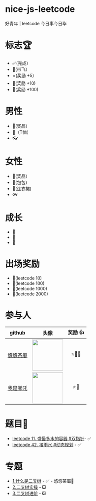 # nice-js-leetcode

好青年 | leetcode 今日事今日毕

# 标志🏆

- ✅(完成）
- 🚀(带飞）
- ⭐(奖励 +5）
- 🚩(奖励 +10)
- 👑(奖励 +100)

# 男性

- 👟(奖品）
- 👕（T恤）
- 👓

# 女性

- 👠(奖品）
- 👜(包包)
- 👗(连衣裙)
- 👓

# 成长

- 🐣
- 🐤
- 🐥

# 出场奖励

- 🚴(leetcode 10)
- 🚜(leetcode 100)
- 🚁(leetcode 1000)
- 💫(leetcode 2000)

# 参与人

| github | 头像 | 奖励 👍 |
| :---: | :---: | :---: |
| [悠悠茶靡](https://github.com/dreamjean) | <img src="https://avatars.githubusercontent.com/u/58740404?v=4" width="100" align="middle" /> | ⭐🍬🍧 |
| [我是哪吒](https://github.com/dreamjean) | <img src="https://avatars.githubusercontent.com/u/59645426?v=4" width="100" align="middle" /> | ⭐🍧 |

# 题目💯

- [leetcode 11. 盛最多水的容器 #双指针](https://github.com/nice-people-frontend-community/nice-js-leetcode/issues/5)- ✅
- [leetcode 42. 接雨水 #动态规划](https://github.com/nice-people-frontend-community/nice-js-leetcode/issues/4) - ✅

# 专题

- [1.什么是二叉树](https://github.com/nice-people-frontend-community/nice-js-leetcode/issues/1) - ✅ - 悠悠茶靡🚀
- [2.二叉树实操](https://github.com/nice-people-frontend-community/nice-js-leetcode/issues/2) - ❎
- [3.二叉树进阶](https://github.com/nice-people-frontend-community/nice-js-leetcode/issues/3) - ❎
